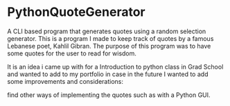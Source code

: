 # PythonQuoteGenerator
A CLI based program that generates quotes using a random selection generator.
This is a program I made to keep track of quotes by a famous Lebanese poet, Kahlil Gibran. The purpose of this program was to have some quotes for the user to read for wisdom.

It is an idea i came up with for a Introduction to python class in Grad School
and wanted to add to my portfolio in case in the future I wanted to add 
some improvements and considerations: 

find other ways of implementing the quotes such
as with a Python GUI.
